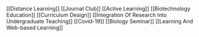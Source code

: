 [[Distance Learning]]
[[Journal Club]]
[[Active Learning]]
[[Biotechnology Education]]
[[Curriculum Design]]
[[Integration Of Research Into Undergraduate Teaching]]
[[Covid-19]]
[[Biology Seminar]]
[[Learning And Web-based Learning]]
